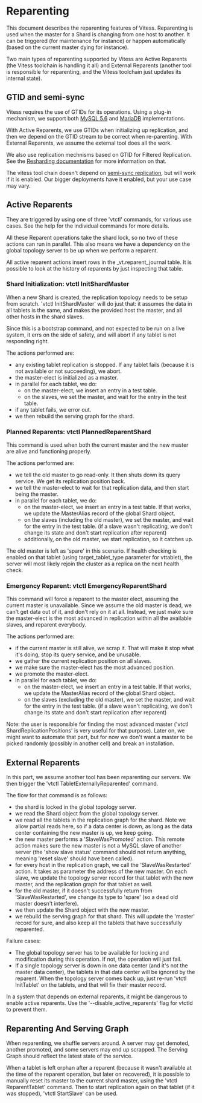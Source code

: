 # Reparenting

This document describes the reparenting features of
Vitess. Reparenting is used when the master for a Shard is changing
from one host to another. It can be triggered (for maintenance for
instance) or happen automatically (based on the current master dying
for instance).

Two main types of reparenting supported by Vitess are Active Reparents
(the Vitess toolchain is handling it all) and External Reparents
(another tool is responsible for reparenting, and the Vitess toolchain
just updates its internal state).

## GTID and semi-sync

Vitess requires the use of GTIDs for its operations. Using a plug-in mechanism, we support both [MySQL 5.6](https://dev.mysql.com/doc/refman/5.6/en/replication-gtids-howto.html) and [MariaDB](https://mariadb.com/kb/en/mariadb/global-transaction-id/) implementations.

With Active Reparents, we use GTIDs when initializing up replication,
and then we depend on the GTID stream to be correct when
re-parenting. With External Reparents, we assume the external tool
does all the work.

We also use replication mechnisms based on GTID for Filtered
Replication. See the [Resharding documentation](Resharding.md) for
more information on that.

The vitess tool chain doesn't depend on
[semi-sync replication](https://dev.mysql.com/doc/refman/5.6/en/replication-semisync.html),
but will work if it is enabled. Our bigger deployments have it
enabled, but your use case may vary.

## Active Reparents

They are triggered by using one of three 'vtctl' commands, for various
use cases. See the help for the individual commands for more details.

All these Reparent operations take the shard lock, so no two of these
actions can run in parallel. This also means we have a dependency on the
global topology server to be up when we perform a reparent.

All active reparent actions insert rows in the \_vt.reparent\_journal
table. It is possible to look at the history of reparents by just
inspecting that table.

### Shard Initialization: vtctl InitShardMaster

When a new Shard is created, the replication topology needs to be
setup from scratch. 'vtctl InitShardMaster' will do just that: it
assumes the data in all tablets is the same, and makes the provided
host the master, and all other hosts in the shard slaves.

Since this is a bootstrap command, and not expected to be run on a
live system, it errs on the side of safety, and will abort if any
tablet is not responding right.

The actions performed are:
* any existing tablet replication is stopped. If any tablet fails
  (because it is not available or not succeeding), we abort.
* the master-elect is initialized as a master.
* in parallel for each tablet, we do:
  * on the master-elect, we insert an entry in a test table.
  * on the slaves, we set the master, and wait for the entry in the test table.
* if any tablet fails, we error out.
* we then rebuild the serving graph for the shard.

### Planned Reparents: vtctl PlannedReparentShard

This command is used when both the current master and the new master
are alive and functioning properly.

The actions performed are:
* we tell the old master to go read-only. It then shuts down its query
  service. We get its replication position back.
* we tell the master-elect to wait for that replication data, and then
  start being the master.
* in parallel for each tablet, we do:
  * on the master-elect, we insert an entry in a test table. If that
    works, we update the MasterAlias record of the global Shard object.
  * on the slaves (including the old master), we set the master, and
    wait for the entry in the test table. (if a slave wasn't
    replicating, we don't change its state and don't start replication
    after reparent)
  - additionally, on the old master, we start replication, so it catches up.

The old master is left as 'spare' in this scenario. If health checking
is enabled on that tablet (using target\_tablet\_type parameter for
vttablet), the server will most likely rejoin the cluster as a
replica on the next health check.

### Emergency Reparent: vtctl EmergencyReparentShard

This command will force a reparent to the master elect, assuming the
current master is unavailable. Since we assume the old master is dead,
we can't get data out of it, and don't rely on it at all. Instead, we
just make sure the master-elect is the most advanced in replication
within all the available slaves, and reparent everybody.

The actions performed are:
* if the current master is still alive, we scrap it. That will make it
  stop what it's doing, stop its query service, and be unusable.
* we gather the current replication position on all slaves.
* we make sure the master-elect has the most advanced position.
* we promote the master-elect.
* in parallel for each tablet, we do:
  * on the master-elect, we insert an entry in a test table. If that
    works, we update the MasterAlias record of the global Shard object.
  * on the slaves (excluding the old master), we set the master, and
    wait for the entry in the test table. (if a slave wasn't
    replicating, we don't change its state and don't start replication
    after reparent)

Note: the user is responsible for finding the most advanced master
('vtctl ShardReplicationPositions' is very useful for that
purpose). Later on, we might want to automate that part, but for now
we don't want a master to be picked randomly (possibly in another
cell) and break an installation.

## External Reparents

In this part, we assume another tool has been reparenting our
servers. We then trigger the 'vtctl TabletExternallyReparented'
command.

The flow for that command is as follows:
* the shard is locked in the global topology server.
* we read the Shard object from the global topology server.
* we read all the tablets in the replication graph for the shard. Note
  we allow partial reads here, so if a data center is down, as long as
  the data center containing the new master is up, we keep going.
* the new master performs a 'SlaveWasPromoted' action. This remote
  action makes sure the new master is not a MySQL slave of another
  server (the 'show slave status' command should not return anything,
  meaning 'reset slave' should have been called).
* for every host in the replication graph, we call the
  'SlaveWasRestarted' action. It takes as parameter the address of the
  new master. On each slave, we update the topology server record for
  that tablet with the new master, and the replication graph for that
  tablet as well.
* for the old master, if it doesn't successfully return from
  'SlaveWasRestarted', we change its type to 'spare' (so a dead old
  master doesn't interfere).
* we then update the Shard object with the new master.
* we rebuild the serving graph for that shard. This will update the
  'master' record for sure, and also keep all the tablets that have
  successfully reparented.

Failure cases:
* The global topology server has to be available for locking and
  modification during this operation. If not, the operation will just
  fail.
* If a single topology server is down in one data center (and it's not
  the master data center), the tablets in that data center will be
  ignored by the reparent. When the topology server comes back up,
  just re-run 'vtctl InitTablet' on the tablets, and that will fix
  their master record.

In a system that depends on external reparents, it might be dangerous
to enable active reparents. Use the '--disable\_active\_reparents'
flag for vtctld to prevent them.

## Reparenting And Serving Graph

When reparenting, we shuffle servers around. A server may get demoted,
another promoted, and some servers may end up scrapped. The Serving
Graph should reflect the latest state of the service.

When a tablet is left orphan after a reparent (because it wasn't
available at the time of the reparent operation, but later on
recovered), it is possible to manually reset its master to the current
shard master, using the 'vtctl ReparentTablet' command. Then to start
replication again on that tablet (if it was stopped), 'vtctl StartSlave'
can be used.
